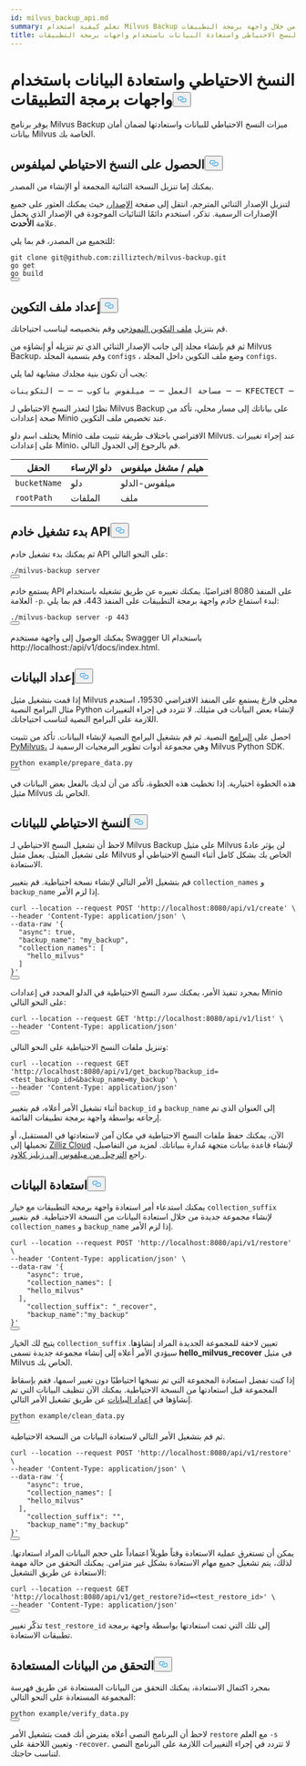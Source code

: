 ```yaml
---
id: milvus_backup_api.md
summary: تعلم كيفية استخدام Milvus Backup من خلال واجهة برمجة التطبيقات (API)
title: النسخ الاحتياطي واستعادة البيانات باستخدام واجهات برمجة التطبيقات
---
```

<h1 id="Back-up-and-Restore-Data-Using-APIs" class="common-anchor-header">النسخ الاحتياطي واستعادة البيانات باستخدام واجهات برمجة التطبيقات<button data-href="#Back-up-and-Restore-Data-Using-APIs" class="anchor-icon" translate="no">
      <svg translate="no"
        aria-hidden="true"
        focusable="false"
        height="20"
        version="1.1"
        viewBox="0 0 16 16"
        width="16"
      >
        <path
          fill="#0092E4"
          fill-rule="evenodd"
          d="M4 9h1v1H4c-1.5 0-3-1.69-3-3.5S2.55 3 4 3h4c1.45 0 3 1.69 3 3.5 0 1.41-.91 2.72-2 3.25V8.59c.58-.45 1-1.27 1-2.09C10 5.22 8.98 4 8 4H4c-.98 0-2 1.22-2 2.5S3 9 4 9zm9-3h-1v1h1c1 0 2 1.22 2 2.5S13.98 12 13 12H9c-.98 0-2-1.22-2-2.5 0-.83.42-1.64 1-2.09V6.25c-1.09.53-2 1.84-2 3.25C6 11.31 7.55 13 9 13h4c1.45 0 3-1.69 3-3.5S14.5 6 13 6z"
        ></path>
      </svg>
    </button></h1><p>يوفر برنامج Milvus Backup ميزات النسخ الاحتياطي للبيانات واستعادتها لضمان أمان بيانات Milvus الخاصة بك.</p>
<h2 id="Obtain-Milvus-Backup" class="common-anchor-header">الحصول على النسخ الاحتياطي لميلفوس<button data-href="#Obtain-Milvus-Backup" class="anchor-icon" translate="no">
      <svg translate="no"
        aria-hidden="true"
        focusable="false"
        height="20"
        version="1.1"
        viewBox="0 0 16 16"
        width="16"
      >
        <path
          fill="#0092E4"
          fill-rule="evenodd"
          d="M4 9h1v1H4c-1.5 0-3-1.69-3-3.5S2.55 3 4 3h4c1.45 0 3 1.69 3 3.5 0 1.41-.91 2.72-2 3.25V8.59c.58-.45 1-1.27 1-2.09C10 5.22 8.98 4 8 4H4c-.98 0-2 1.22-2 2.5S3 9 4 9zm9-3h-1v1h1c1 0 2 1.22 2 2.5S13.98 12 13 12H9c-.98 0-2-1.22-2-2.5 0-.83.42-1.64 1-2.09V6.25c-1.09.53-2 1.84-2 3.25C6 11.31 7.55 13 9 13h4c1.45 0 3-1.69 3-3.5S14.5 6 13 6z"
        ></path>
      </svg>
    </button></h2><p>يمكنك إما تنزيل النسخة الثنائية المجمعة أو الإنشاء من المصدر.</p>
<p>لتنزيل الإصدار الثنائي المترجم، انتقل إلى صفحة <a href="https://github.com/zilliztech/milvus-backup/releases">الإصدار،</a> حيث يمكنك العثور على جميع الإصدارات الرسمية. تذكر، استخدم دائمًا الثنائيات الموجودة في الإصدار الذي يحمل علامة <strong>الأحدث</strong>.</p>
<p>للتجميع من المصدر، قم بما يلي:</p>
<pre><code translate="no" class="language-shell">git <span class="hljs-built_in">clone</span> git@github.com:zilliztech/milvus-backup.git
go get
go build
<button class="copy-code-btn"></button></code></pre>
<h2 id="Prepare-configuration-file" class="common-anchor-header">إعداد ملف التكوين<button data-href="#Prepare-configuration-file" class="anchor-icon" translate="no">
      <svg translate="no"
        aria-hidden="true"
        focusable="false"
        height="20"
        version="1.1"
        viewBox="0 0 16 16"
        width="16"
      >
        <path
          fill="#0092E4"
          fill-rule="evenodd"
          d="M4 9h1v1H4c-1.5 0-3-1.69-3-3.5S2.55 3 4 3h4c1.45 0 3 1.69 3 3.5 0 1.41-.91 2.72-2 3.25V8.59c.58-.45 1-1.27 1-2.09C10 5.22 8.98 4 8 4H4c-.98 0-2 1.22-2 2.5S3 9 4 9zm9-3h-1v1h1c1 0 2 1.22 2 2.5S13.98 12 13 12H9c-.98 0-2-1.22-2-2.5 0-.83.42-1.64 1-2.09V6.25c-1.09.53-2 1.84-2 3.25C6 11.31 7.55 13 9 13h4c1.45 0 3-1.69 3-3.5S14.5 6 13 6z"
        ></path>
      </svg>
    </button></h2><p>قم بتنزيل <a href="https://raw.githubusercontent.com/zilliztech/milvus-backup/master/configs/backup.yaml">ملف التكوين النموذجي</a> وقم بتخصيصه ليناسب احتياجاتك.</p>
<p>ثم قم بإنشاء مجلد إلى جانب الإصدار الثنائي الذي تم تنزيله أو إنشاؤه من Milvus Backup، وقم بتسمية المجلد <code translate="no">configs</code> ، وضع ملف التكوين داخل المجلد <code translate="no">configs</code>.</p>
<p>يجب أن تكون بنية مجلدك مشابهة لما يلي:</p>
<pre>
مساحة العمل ─ ─ ميلفوس باكوب ─ ─ ─ التكوينات ─ ─ ΚFECTECT ─ ─ النسخ الاحتياطي.yaml</pre>
<p>نظرًا لتعذر النسخ الاحتياطي لـ Milvus Backup على بياناتك إلى مسار محلي، تأكد من صحة إعدادات Minio عند تخصيص ملف التكوين.</p>
<div class="alert note">
<p>يختلف اسم دلو Minio الافتراضي باختلاف طريقة تثبيت ملف Milvus. عند إجراء تغييرات على إعدادات Minio، قم بالرجوع إلى الجدول التالي.</p>
<table>
<thead>
<tr><th>الحقل</th><th>دلو الإرساء</th><th>هيلم / مشغل ميلفوس</th></tr>
</thead>
<tbody>
<tr><td><code translate="no">bucketName</code></td><td>دلو</td><td>ميلفوس-الدلو</td></tr>
<tr><td><code translate="no">rootPath</code></td><td>الملفات</td><td>ملف</td></tr>
</tbody>
</table>
</div>
<h2 id="Start-up-the-API-server" class="common-anchor-header">بدء تشغيل خادم API<button data-href="#Start-up-the-API-server" class="anchor-icon" translate="no">
      <svg translate="no"
        aria-hidden="true"
        focusable="false"
        height="20"
        version="1.1"
        viewBox="0 0 16 16"
        width="16"
      >
        <path
          fill="#0092E4"
          fill-rule="evenodd"
          d="M4 9h1v1H4c-1.5 0-3-1.69-3-3.5S2.55 3 4 3h4c1.45 0 3 1.69 3 3.5 0 1.41-.91 2.72-2 3.25V8.59c.58-.45 1-1.27 1-2.09C10 5.22 8.98 4 8 4H4c-.98 0-2 1.22-2 2.5S3 9 4 9zm9-3h-1v1h1c1 0 2 1.22 2 2.5S13.98 12 13 12H9c-.98 0-2-1.22-2-2.5 0-.83.42-1.64 1-2.09V6.25c-1.09.53-2 1.84-2 3.25C6 11.31 7.55 13 9 13h4c1.45 0 3-1.69 3-3.5S14.5 6 13 6z"
        ></path>
      </svg>
    </button></h2><p>ثم يمكنك بدء تشغيل خادم API على النحو التالي:</p>
<pre><code translate="no" class="language-shell">./milvus-backup server
<button class="copy-code-btn"></button></code></pre>
<p>يستمع خادم API على المنفذ 8080 افتراضيًا. يمكنك تغييره عن طريق تشغيله باستخدام العلامة <code translate="no">-p</code>. لبدء استماع خادم واجهة برمجة التطبيقات على المنفذ 443، قم بما يلي:</p>
<pre><code translate="no" class="language-shell">./milvus-backup server -p 443
<button class="copy-code-btn"></button></code></pre>
<p>يمكنك الوصول إلى واجهة مستخدم Swagger UI باستخدام http://localhost:<port>/api/v1/docs/index.html.</p>
<h2 id="Prepare-data" class="common-anchor-header">إعداد البيانات<button data-href="#Prepare-data" class="anchor-icon" translate="no">
      <svg translate="no"
        aria-hidden="true"
        focusable="false"
        height="20"
        version="1.1"
        viewBox="0 0 16 16"
        width="16"
      >
        <path
          fill="#0092E4"
          fill-rule="evenodd"
          d="M4 9h1v1H4c-1.5 0-3-1.69-3-3.5S2.55 3 4 3h4c1.45 0 3 1.69 3 3.5 0 1.41-.91 2.72-2 3.25V8.59c.58-.45 1-1.27 1-2.09C10 5.22 8.98 4 8 4H4c-.98 0-2 1.22-2 2.5S3 9 4 9zm9-3h-1v1h1c1 0 2 1.22 2 2.5S13.98 12 13 12H9c-.98 0-2-1.22-2-2.5 0-.83.42-1.64 1-2.09V6.25c-1.09.53-2 1.84-2 3.25C6 11.31 7.55 13 9 13h4c1.45 0 3-1.69 3-3.5S14.5 6 13 6z"
        ></path>
      </svg>
    </button></h2><p>إذا قمت بتشغيل مثيل Milvus محلي فارغ يستمع على المنفذ الافتراضي 19530، استخدم مثال البرامج النصية Python لإنشاء بعض البيانات في مثيلك. لا تتردد في إجراء التغييرات اللازمة على البرامج النصية لتناسب احتياجاتك.</p>
<p>احصل على <a href="https://raw.githubusercontent.com/zilliztech/milvus-backup/main/example/prepare_data.py">البرامج</a> النصية. ثم قم بتشغيل البرامج النصية لإنشاء البيانات. تأكد من تثبيت <a href="https://pypi.org/project/pymilvus/">PyMilvus،</a> وهي مجموعة أدوات تطوير البرمجيات الرسمية لـ Milvus Python SDK.</p>
<pre><code translate="no" class="language-shell">python example/prepare_data.py
<button class="copy-code-btn"></button></code></pre>
<p>هذه الخطوة اختيارية. إذا تخطيت هذه الخطوة، تأكد من أن لديك بالفعل بعض البيانات في مثيل Milvus الخاص بك.</p>
<h2 id="Back-up-data" class="common-anchor-header">النسخ الاحتياطي للبيانات<button data-href="#Back-up-data" class="anchor-icon" translate="no">
      <svg translate="no"
        aria-hidden="true"
        focusable="false"
        height="20"
        version="1.1"
        viewBox="0 0 16 16"
        width="16"
      >
        <path
          fill="#0092E4"
          fill-rule="evenodd"
          d="M4 9h1v1H4c-1.5 0-3-1.69-3-3.5S2.55 3 4 3h4c1.45 0 3 1.69 3 3.5 0 1.41-.91 2.72-2 3.25V8.59c.58-.45 1-1.27 1-2.09C10 5.22 8.98 4 8 4H4c-.98 0-2 1.22-2 2.5S3 9 4 9zm9-3h-1v1h1c1 0 2 1.22 2 2.5S13.98 12 13 12H9c-.98 0-2-1.22-2-2.5 0-.83.42-1.64 1-2.09V6.25c-1.09.53-2 1.84-2 3.25C6 11.31 7.55 13 9 13h4c1.45 0 3-1.69 3-3.5S14.5 6 13 6z"
        ></path>
      </svg>
    </button></h2><div class="tab-wrapper"></div>
<p>لاحظ أن تشغيل النسخ الاحتياطي لـ Milvus Backup على مثيل Milvus لن يؤثر عادةً على تشغيل المثيل. يعمل مثيل Milvus الخاص بك بشكل كامل أثناء النسخ الاحتياطي أو الاستعادة.</p>
<p>قم بتشغيل الأمر التالي لإنشاء نسخة احتياطية. قم بتغيير <code translate="no">collection_names</code> و <code translate="no">backup_name</code> إذا لزم الأمر.</p>
<pre><code translate="no" class="language-shell">curl --location --request POST <span class="hljs-string">&#x27;http://localhost:8080/api/v1/create&#x27;</span> \
--header <span class="hljs-string">&#x27;Content-Type: application/json&#x27;</span> \
--data-raw <span class="hljs-string">&#x27;{
  &quot;async&quot;: true,
  &quot;backup_name&quot;: &quot;my_backup&quot;,
  &quot;collection_names&quot;: [
    &quot;hello_milvus&quot;
  ]
}&#x27;</span>
<button class="copy-code-btn"></button></code></pre>
<p>بمجرد تنفيذ الأمر، يمكنك سرد النسخ الاحتياطية في الدلو المحدد في إعدادات Minio على النحو التالي:</p>
<pre><code translate="no" class="language-shell">curl --location --request <span class="hljs-variable constant_">GET</span> <span class="hljs-string">&#x27;http://localhost:8080/api/v1/list&#x27;</span> \
--header <span class="hljs-string">&#x27;Content-Type: application/json&#x27;</span>
<button class="copy-code-btn"></button></code></pre>
<p>وتنزيل ملفات النسخ الاحتياطية على النحو التالي:</p>
<pre><code translate="no" class="language-shell">curl --location --request <span class="hljs-variable constant_">GET</span> <span class="hljs-string">&#x27;http://localhost:8080/api/v1/get_backup?backup_id=&lt;test_backup_id&gt;&amp;backup_name=my_backup&#x27;</span> \
--header <span class="hljs-string">&#x27;Content-Type: application/json&#x27;</span>
<button class="copy-code-btn"></button></code></pre>
<p>أثناء تشغيل الأمر أعلاه، قم بتغيير <code translate="no">backup_id</code> و <code translate="no">backup_name</code> إلى العنوان الذي تم إرجاعه بواسطة واجهة برمجة تطبيقات القائمة.</p>
<p>الآن، يمكنك حفظ ملفات النسخ الاحتياطية في مكان آمن لاستعادتها في المستقبل، أو تحميلها إلى <a href="https://cloud.zilliz.com">Zilliz Cloud</a> لإنشاء قاعدة بيانات متجهة مُدارة ببياناتك. لمزيد من التفاصيل، راجع <a href="https://zilliz.com/doc/migrate_from_milvus-2x">الترحيل من ميلفوس إلى زيليز كلاود</a>.</p>
<h2 id="Restore-data" class="common-anchor-header">استعادة البيانات<button data-href="#Restore-data" class="anchor-icon" translate="no">
      <svg translate="no"
        aria-hidden="true"
        focusable="false"
        height="20"
        version="1.1"
        viewBox="0 0 16 16"
        width="16"
      >
        <path
          fill="#0092E4"
          fill-rule="evenodd"
          d="M4 9h1v1H4c-1.5 0-3-1.69-3-3.5S2.55 3 4 3h4c1.45 0 3 1.69 3 3.5 0 1.41-.91 2.72-2 3.25V8.59c.58-.45 1-1.27 1-2.09C10 5.22 8.98 4 8 4H4c-.98 0-2 1.22-2 2.5S3 9 4 9zm9-3h-1v1h1c1 0 2 1.22 2 2.5S13.98 12 13 12H9c-.98 0-2-1.22-2-2.5 0-.83.42-1.64 1-2.09V6.25c-1.09.53-2 1.84-2 3.25C6 11.31 7.55 13 9 13h4c1.45 0 3-1.69 3-3.5S14.5 6 13 6z"
        ></path>
      </svg>
    </button></h2><div class="tab-wrapper"></div>
<p>يمكنك استدعاء أمر استعادة واجهة برمجة التطبيقات مع خيار <code translate="no">collection_suffix</code> لإنشاء مجموعة جديدة من خلال استعادة البيانات من النسخة الاحتياطية. قم بتغيير <code translate="no">collection_names</code> و <code translate="no">backup_name</code> إذا لزم الأمر.</p>
<pre><code translate="no" class="language-shell">curl --location --request POST <span class="hljs-string">&#x27;http://localhost:8080/api/v1/restore&#x27;</span> \
--header <span class="hljs-string">&#x27;Content-Type: application/json&#x27;</span> \
--data-raw <span class="hljs-string">&#x27;{
    &quot;async&quot;: true,
    &quot;collection_names&quot;: [
    &quot;hello_milvus&quot;
  ],
    &quot;collection_suffix&quot;: &quot;_recover&quot;,
    &quot;backup_name&quot;:&quot;my_backup&quot;
}&#x27;</span>
<button class="copy-code-btn"></button></code></pre>
<p>يتيح لك الخيار <code translate="no">collection_suffix</code> تعيين لاحقة للمجموعة الجديدة المراد إنشاؤها. سيؤدي الأمر أعلاه إلى إنشاء مجموعة جديدة تسمى <strong>hello_milvus_recover</strong> في مثيل Milvus الخاص بك.</p>
<p>إذا كنت تفضل استعادة المجموعة التي تم نسخها احتياطيًا دون تغيير اسمها، فقم بإسقاط المجموعة قبل استعادتها من النسخة الاحتياطية. يمكنك الآن تنظيف البيانات التي تم إنشاؤها في <a href="#Prepare-data">إعداد البيانات</a> عن طريق تشغيل الأمر التالي.</p>
<pre><code translate="no" class="language-shell">python example/clean_data.py
<button class="copy-code-btn"></button></code></pre>
<p>ثم قم بتشغيل الأمر التالي لاستعادة البيانات من النسخة الاحتياطية.</p>
<pre><code translate="no" class="language-shell">curl --location --request POST <span class="hljs-string">&#x27;http://localhost:8080/api/v1/restore&#x27;</span> \
--header <span class="hljs-string">&#x27;Content-Type: application/json&#x27;</span> \
--data-raw <span class="hljs-string">&#x27;{
    &quot;async&quot;: true,
    &quot;collection_names&quot;: [
    &quot;hello_milvus&quot;
  ],
    &quot;collection_suffix&quot;: &quot;&quot;,
    &quot;backup_name&quot;:&quot;my_backup&quot;
}&#x27;</span>
<button class="copy-code-btn"></button></code></pre>
<p>يمكن أن تستغرق عملية الاستعادة وقتاً طويلاً اعتماداً على حجم البيانات المراد استعادتها. لذلك، يتم تشغيل جميع مهام الاستعادة بشكل غير متزامن. يمكنك التحقق من حالة مهمة الاستعادة عن طريق التشغيل:</p>
<pre><code translate="no" class="language-shell">curl --location --request <span class="hljs-variable constant_">GET</span> <span class="hljs-string">&#x27;http://localhost:8080/api/v1/get_restore?id=&lt;test_restore_id&gt;&#x27;</span> \
--header <span class="hljs-string">&#x27;Content-Type: application/json&#x27;</span>
<button class="copy-code-btn"></button></code></pre>
<p>تذكّر تغيير <code translate="no">test_restore_id</code> إلى تلك التي تمت استعادتها بواسطة واجهة برمجة تطبيقات الاستعادة.</p>
<h2 id="Verify-restored-data" class="common-anchor-header">التحقق من البيانات المستعادة<button data-href="#Verify-restored-data" class="anchor-icon" translate="no">
      <svg translate="no"
        aria-hidden="true"
        focusable="false"
        height="20"
        version="1.1"
        viewBox="0 0 16 16"
        width="16"
      >
        <path
          fill="#0092E4"
          fill-rule="evenodd"
          d="M4 9h1v1H4c-1.5 0-3-1.69-3-3.5S2.55 3 4 3h4c1.45 0 3 1.69 3 3.5 0 1.41-.91 2.72-2 3.25V8.59c.58-.45 1-1.27 1-2.09C10 5.22 8.98 4 8 4H4c-.98 0-2 1.22-2 2.5S3 9 4 9zm9-3h-1v1h1c1 0 2 1.22 2 2.5S13.98 12 13 12H9c-.98 0-2-1.22-2-2.5 0-.83.42-1.64 1-2.09V6.25c-1.09.53-2 1.84-2 3.25C6 11.31 7.55 13 9 13h4c1.45 0 3-1.69 3-3.5S14.5 6 13 6z"
        ></path>
      </svg>
    </button></h2><p>بمجرد اكتمال الاستعادة، يمكنك التحقق من البيانات المستعادة عن طريق فهرسة المجموعة المستعادة على النحو التالي:</p>
<pre><code translate="no" class="language-shell">python example/verify_data.py
<button class="copy-code-btn"></button></code></pre>
<p>لاحظ أن البرنامج النصي أعلاه يفترض أنك قمت بتشغيل الأمر <code translate="no">restore</code> مع العلم <code translate="no">-s</code> وتعيين اللاحقة على <code translate="no">-recover</code>. لا تتردد في إجراء التغييرات اللازمة على البرنامج النصي لتناسب حاجتك.</p>
